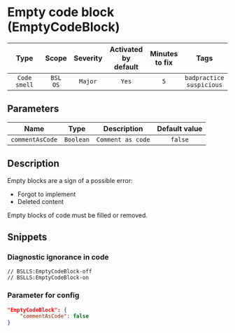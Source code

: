 # Empty code block (EmptyCodeBlock)

|     Type     |        Scope        | Severity | Activated<br>by default | Minutes<br>to fix |                Tags                 |
|:------------:|:-------------------:|:--------:|:-----------------------------:|:-----------------------:|:-----------------------------------:|
| `Code smell` | `BSL`<br>`OS` | `Major`  |             `Yes`             |           `5`           | `badpractice`<br>`suspicious` |

## Parameters


|      Name       |   Type    |    Description    | Default value |
|:---------------:|:---------:|:-----------------:|:-------------:|
| `commentAsCode` | `Boolean` | `Comment as code` |    `false`    |
<!-- Блоки выше заполняются автоматически, не трогать -->
## Description

Empty blocks are a sign of a possible error:

- Forgot to implement
- Deleted content

Empty blocks of code must be filled or removed.

## Snippets

<!-- Блоки ниже заполняются автоматически, не трогать -->
### Diagnostic ignorance in code

```bsl
// BSLLS:EmptyCodeBlock-off
// BSLLS:EmptyCodeBlock-on
```

### Parameter for config

```json
"EmptyCodeBlock": {
    "commentAsCode": false
}
```
